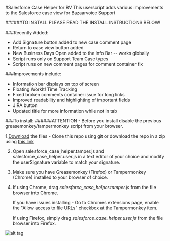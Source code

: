 #Salesforce Case Helper for BV
This userscript adds various improvements to the Salesforce case view for Bazaarvoice Support

######TO INSTALL PLEASE READ THE INSTALL INSTRUCTIONS BELOW!

###Recently Added:
* Add Signature button added to new case comment page
* Return to case view button added
* New Business Days Open added to the Info Bar -- works globally
* Script runs only on Support Team Case types
* Script runs on new comment pages for comment container fix

###Improvements include:

* Information bar displays on top of screen
* Floating WorkIt! Time Tracking
* Fixed broken comments container issue for long links
* Improved readability and highlighting of important fields
* JIRA button
* Updated title for more information while not in tab
  
###To install:
######ATTENTION - Before you install disable the previous greasemonkey/tampermonkey script from your browser. 

1.[Download](https://github.com/pwillia7/salesforce_case_helper/archive/master.zip) the files - Clone this repo using git or download the repo in a zip using [this link](https://github.com/pwillia7/salesforce_case_helper/archive/master.zip)

2. Open salesforce_case_helper.tamper.js and salesforce_case_helper.user.js in a text
   editor of your choice and modify the userSignature variable to match your
signature.

3. Make sure you have Greasemonkey (Firefox) or Tampermonkey (Chrome) installed to your
browser of choice.

4. If using Chrome, drag *salesforce_case_helper.tamper.js* from the file browser
   into Chrome. 

   If you have issues installing - Go to Chromes extensions page, enable the "Allow access to file URLs" checkbox at the Tampermonkey item. 

   If using Firefox, simply drag *salesforce_case_helper.user.js* from the file browser into Firefox.

![alt tag](https://raw.github.com/pwillia7/salesforce_case_helper/master/screenshot.png)

